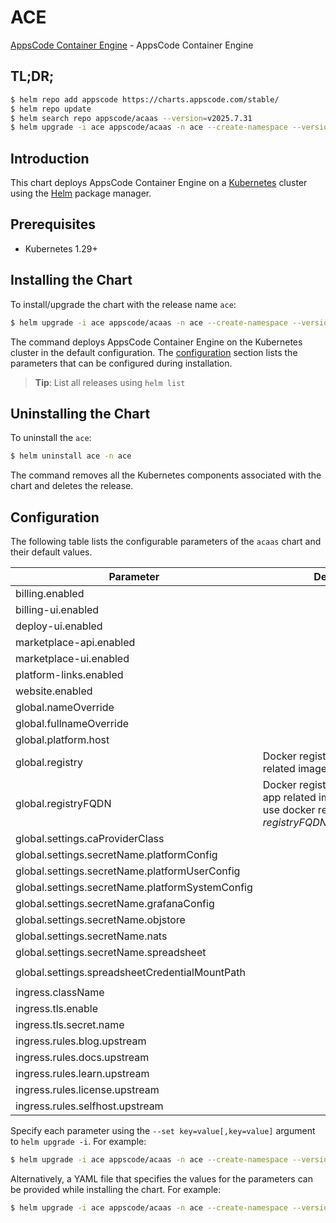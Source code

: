 # ACE

[AppsCode Container Engine](https://github.com/appscode-cloud) - AppsCode Container Engine

## TL;DR;

```bash
$ helm repo add appscode https://charts.appscode.com/stable/
$ helm repo update
$ helm search repo appscode/acaas --version=v2025.7.31
$ helm upgrade -i ace appscode/acaas -n ace --create-namespace --version=v2025.7.31
```

## Introduction

This chart deploys AppsCode Container Engine on a [Kubernetes](http://kubernetes.io) cluster using the [Helm](https://helm.sh) package manager.

## Prerequisites

- Kubernetes 1.29+

## Installing the Chart

To install/upgrade the chart with the release name `ace`:

```bash
$ helm upgrade -i ace appscode/acaas -n ace --create-namespace --version=v2025.7.31
```

The command deploys AppsCode Container Engine on the Kubernetes cluster in the default configuration. The [configuration](#configuration) section lists the parameters that can be configured during installation.

> **Tip**: List all releases using `helm list`

## Uninstalling the Chart

To uninstall the `ace`:

```bash
$ helm uninstall ace -n ace
```

The command removes all the Kubernetes components associated with the chart and deletes the release.

## Configuration

The following table lists the configurable parameters of the `acaas` chart and their default values.

|                    Parameter                    |                                                             Description                                                              |                   Default                    |
|-------------------------------------------------|--------------------------------------------------------------------------------------------------------------------------------------|----------------------------------------------|
| billing.enabled                                 |                                                                                                                                      | <code>false</code>                           |
| billing-ui.enabled                              |                                                                                                                                      | <code>false</code>                           |
| deploy-ui.enabled                               |                                                                                                                                      | <code>false</code>                           |
| marketplace-api.enabled                         |                                                                                                                                      | <code>false</code>                           |
| marketplace-ui.enabled                          |                                                                                                                                      | <code>false</code>                           |
| platform-links.enabled                          |                                                                                                                                      | <code>false</code>                           |
| website.enabled                                 |                                                                                                                                      | <code>false</code>                           |
| global.nameOverride                             |                                                                                                                                      | <code>"ace"</code>                           |
| global.fullnameOverride                         |                                                                                                                                      | <code>""</code>                              |
| global.platform.host                            |                                                                                                                                      | <code>appscode.ninja</code>                  |
| global.registry                                 | Docker registry used to pull app related images                                                                                      | <code>""</code>                              |
| global.registryFQDN                             | Docker registry fqdn used to pull app related images. Set this to use docker registry hosted at ${registryFQDN}/${registry}/${image} | <code>ghcr.io</code>                         |
| global.settings.caProviderClass                 |                                                                                                                                      | <code>""</code>                              |
| global.settings.secretName.platformConfig       |                                                                                                                                      | <code>""</code>                              |
| global.settings.secretName.platformUserConfig   |                                                                                                                                      | <code>""</code>                              |
| global.settings.secretName.platformSystemConfig |                                                                                                                                      | <code>""</code>                              |
| global.settings.secretName.grafanaConfig        |                                                                                                                                      | <code>""</code>                              |
| global.settings.secretName.objstore             |                                                                                                                                      | <code>""</code>                              |
| global.settings.secretName.nats                 |                                                                                                                                      | <code>""</code>                              |
| global.settings.secretName.spreadsheet          |                                                                                                                                      | <code>""</code>                              |
| global.settings.spreadsheetCredentialMountPath  |                                                                                                                                      | <code>"/data/marketplace-credentials"</code> |
| ingress.className                               |                                                                                                                                      | <code>"nginx-ace"</code>                     |
| ingress.tls.enable                              |                                                                                                                                      | <code>true</code>                            |
| ingress.tls.secret.name                         |                                                                                                                                      | <code>"ace-cert"</code>                      |
| ingress.rules.blog.upstream                     |                                                                                                                                      | <code>""</code>                              |
| ingress.rules.docs.upstream                     |                                                                                                                                      | <code>""</code>                              |
| ingress.rules.learn.upstream                    |                                                                                                                                      | <code>""</code>                              |
| ingress.rules.license.upstream                  |                                                                                                                                      | <code>""</code>                              |
| ingress.rules.selfhost.upstream                 |                                                                                                                                      | <code>""</code>                              |


Specify each parameter using the `--set key=value[,key=value]` argument to `helm upgrade -i`. For example:

```bash
$ helm upgrade -i ace appscode/acaas -n ace --create-namespace --version=v2025.7.31 --set global.nameOverride="ace"
```

Alternatively, a YAML file that specifies the values for the parameters can be provided while
installing the chart. For example:

```bash
$ helm upgrade -i ace appscode/acaas -n ace --create-namespace --version=v2025.7.31 --values values.yaml
```
